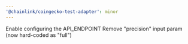 ```yaml
---
'@chainlink/coingecko-test-adapter': minor
---
```


Enable configuring the API_ENDPOINT
Remove "precision" input param (now hard-coded as "full")
